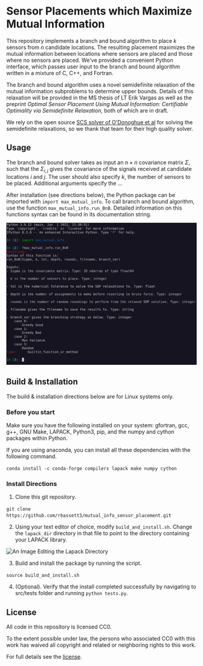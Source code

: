 # Sensor Placements which Maximize Mutual Information

This repository implements a branch and bound algorithm to place $k$ sensors from $n$ candidate locations. The resulting placement maximizes the mutual information between locations where sensors are placed and those where no sensors are placed. We've provided a convenient Python interface, which passes user input to the branch and bound algorithm written in a mixture of C, C++, and Fortran. 

The branch and bound algorithm uses a novel semidefinite relaxation of the mutual information subproblems to determine upper bounds. Details of this relaxation will be provided in the MS thesis of LT Erik Vargas as well as the preprint *Optimal Sensor Placement Using Mutual Information: Certifiable Optimality via Semidefinite Relaxation*, both of which are in draft. 

We rely on the open source [SCS solver of O'Donoghue et al](https://github.com/cvxgrp/scs) for solving the semidefinite relaxations, so we thank that team for their high quality solver.

## Usage

The branch and bound solver takes as input an $n \times n$ covariance matrix $\Sigma$, such that the $\Sigma_{i,j}$ gives the covariance of the signals received at candidate locations $i$ and $j$. The user should also specify $k$, the number of sensors to be placed. Additional arguments specify the ...

After installation (see directions below), the Python package can be imported with `import max_mutual_info`. To call branch and bound algorithm, use the function `max_mutual_info.run_BnB`. Detailed information on this functions syntax can be found in its documentation string.

![An Image Pulling Up the Docstring](readme_figs/docstring.png)

## Build & Installation

The build & installation directions below are for Linux systems only.

### Before you start

Make sure you have the following installed on your system: gfortran, gcc, g++, GNU Make, LAPACK, Python3, pip, and the numpy and cython packages within Python.

If you are using anaconda, you can install all these dependencies with the following command.

```conda install -c conda-forge compilers lapack make numpy cython```

### Install Directions

1. Clone this git repository.

```git clone https://github.com/rbassett3/mutual_info_sensor_placement.git```

2. Using your text editor of choice, modify `build_and_install.sh`. Change the `lapack_dir` directory in that file to point to the directory containing your LAPACK library.

![An Image Editing the Lapack Directory](readme_figs/lapack_dir.png)

3. Build and install the package by running the script.

```source build_and_install.sh```

4. (Optional). Verify that the install completed successfully by navigating to src/tests folder and running `python tests.py`.

## License

All code in this repository is licensed CC0.

To the extent possible under law, the persons who associated CC0 with this work has waived all copyright and related or neighboring rights to this work. 

For full details see the [license](LICENSE).

